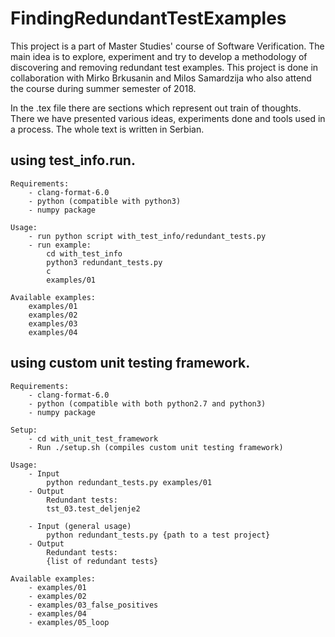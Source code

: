 # FindingRedundantTestExamples
This project is a part of Master Studies' course of Software Verification. The main idea is to explore, experiment and try to develop a methodology of discovering and removing redundant test examples. This project is done in collaboration with Mirko Brkusanin and Milos Samardzija who also attend the course during summer semester of 2018.

In the .tex file there are sections which represent out train of thoughts. There we have presented various ideas, experiments done and tools used in a process. The whole text is written in Serbian. 

## using test_info.run.
	
    Requirements:
        - clang-format-6.0
        - python (compatible with python3)
        - numpy package

    Usage:
        - run python script with_test_info/redundant_tests.py
		- run example:
            cd with_test_info
            python3 redundant_tests.py
            c
            examples/01
			
    Available examples:
        examples/01
        examples/02
        examples/03
        examples/04

## using custom unit testing framework.

    Requirements:
        - clang-format-6.0
        - python (compatible with both python2.7 and python3)
        - numpy package

    Setup:
        - cd with_unit_test_framework
        - Run ./setup.sh (compiles custom unit testing framework)

    Usage:
        - Input
            python redundant_tests.py examples/01 
        - Output
            Redundant tests: 
            tst_03.test_deljenje2
			
        - Input (general usage)
            python redundant_tests.py {path to a test project} 
        - Output
            Redundant tests:
            {list of redundant tests}
            
    Available examples:
        - examples/01
        - examples/02
        - examples/03_false_positives
        - examples/04
        - examples/05_loop
